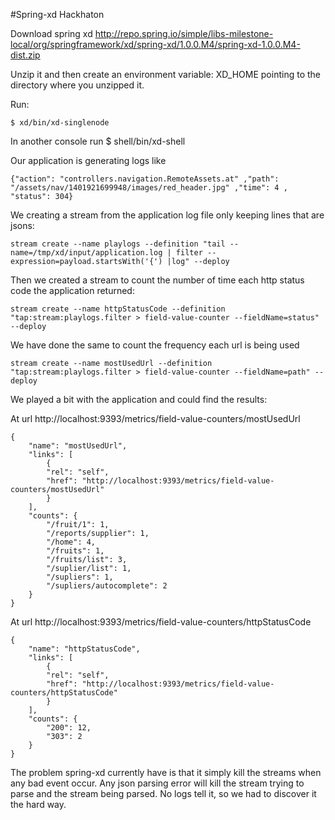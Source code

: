#Spring-xd Hackhaton

Download spring xd http://repo.spring.io/simple/libs-milestone-local/org/springframework/xd/spring-xd/1.0.0.M4/spring-xd-1.0.0.M4-dist.zip

Unzip it and then create an environment variable: XD_HOME pointing to the directory where you unzipped it.

Run:

    $ xd/bin/xd-singlenode
    
In another console run
    $ shell/bin/xd-shell


Our application is generating logs like 

    {"action": "controllers.navigation.RemoteAssets.at" ,"path": "/assets/nav/1401921699948/images/red_header.jpg" ,"time": 4 , "status": 304}
    
We creating a stream from the application log file only keeping lines that are jsons:

    stream create --name playlogs --definition "tail --name=/tmp/xd/input/application.log | filter --expression=payload.startsWith('{') |log" --deploy
    
Then we created a stream to count the number of time each http status code the application returned:

    stream create --name httpStatusCode --definition "tap:stream:playlogs.filter > field-value-counter --fieldName=status" --deploy
    
We have done the same to count the frequency each url is being used

    stream create --name mostUsedUrl --definition "tap:stream:playlogs.filter > field-value-counter --fieldName=path" --deploy
    
    
We played a bit with the application and could find the results:

At url http://localhost:9393/metrics/field-value-counters/mostUsedUrl

    {
    	"name": "mostUsedUrl",
    	"links": [
    		{
    		"rel": "self",
    		"href": "http://localhost:9393/metrics/field-value-counters/mostUsedUrl"
    		}
    	],
    	"counts": {
    		"/fruit/1": 1,
    		"/reports/supplier": 1,
    		"/home": 4,
    		"/fruits": 1,
    		"/fruits/list": 3,
    		"/suplier/list": 1,
    		"/supliers": 1,
    		"/supliers/autocomplete": 2
    	}
    }

At url http://localhost:9393/metrics/field-value-counters/httpStatusCode


    {
    	"name": "httpStatusCode",
    	"links": [
    		{
    		"rel": "self",
    		"href": "http://localhost:9393/metrics/field-value-counters/httpStatusCode"
    		}
    	],
    	"counts": {
    		"200": 12,
    		"303": 2
    	}
    }



The problem spring-xd currently have is that it simply kill the streams when any bad event occur. Any json parsing error will kill the stream trying to parse and the stream being parsed. No logs tell it, so we had to discover it the hard way.
